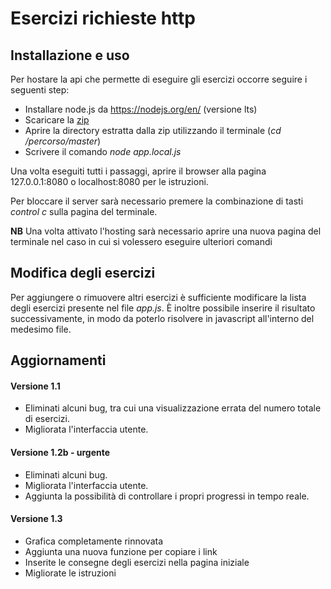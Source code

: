 # Esercizi richieste http

## Installazione e uso

Per hostare la api che permette di eseguire gli esercizi occorre seguire i seguenti step:
 - Installare node.js da https://nodejs.org/en/ (versione lts)
 - Scaricare la [zip](https://github.com/luca31/esercizi-richieste-http/archive/master.zip)
 - Aprire la directory estratta dalla zip utilizzando il terminale (_cd /percorso/master_)
 - Scrivere il comando _node app.local.js_

Una volta eseguiti tutti i passaggi, aprire il browser alla pagina 127.0.0.1:8080 o localhost:8080 per le istruzioni.

Per bloccare il server sarà necessario premere la combinazione di tasti *control c* sulla pagina del terminale.

**NB** Una volta attivato l'hosting sarà necessario aprire una nuova pagina del terminale nel caso in cui si volessero eseguire ulteriori comandi


## Modifica degli esercizi

Per aggiungere o rimuovere altri esercizi è sufficiente modificare la lista degli esercizi presente nel file _app.js_. È inoltre possibile inserire il risultato successivamente, in modo da poterlo risolvere in javascript all'interno del medesimo file.


## Aggiornamenti

#### Versione 1.1
 - Eliminati alcuni bug, tra cui una visualizzazione errata del numero totale di esercizi.
 - Migliorata l'interfaccia utente.

#### Versione 1.2b - urgente
 - Eliminati alcuni bug.
 - Migliorata l'interfaccia utente.
 - Aggiunta la possibilità di controllare i propri progressi in tempo reale.

#### Versione 1.3
 - Grafica completamente rinnovata
 - Aggiunta una nuova funzione per copiare i link
 - Inserite le consegne degli esercizi nella pagina iniziale
 - Migliorate le istruzioni